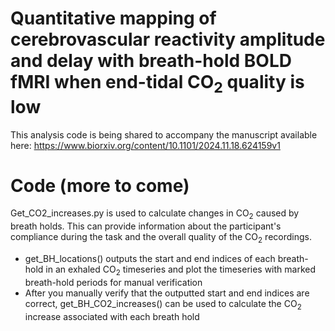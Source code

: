 # Quantitative mapping of cerebrovascular reactivity amplitude and delay with breath-hold BOLD fMRI when end-tidal CO<sub>2</sub> quality is low
This analysis code is being shared to accompany the manuscript available here: https://www.biorxiv.org/content/10.1101/2024.11.18.624159v1

# Code (more to come)
Get_CO2_increases.py is used to calculate changes in CO<sub>2</sub> caused by breath holds. This can provide information about the participant's compliance during the task and the overall quality of the CO<sub>2</sub> recordings.
* get_BH_locations() outputs the start and end indices of each breath-hold in an exhaled CO<sub>2</sub> timeseries and plot the timeseries with marked breath-hold periods for manual verification
* After you manually verify that the outputted start and end indices are correct, get_BH_CO2_increases() can be used to calculate the CO<sub>2</sub> increase associated with each breath hold

